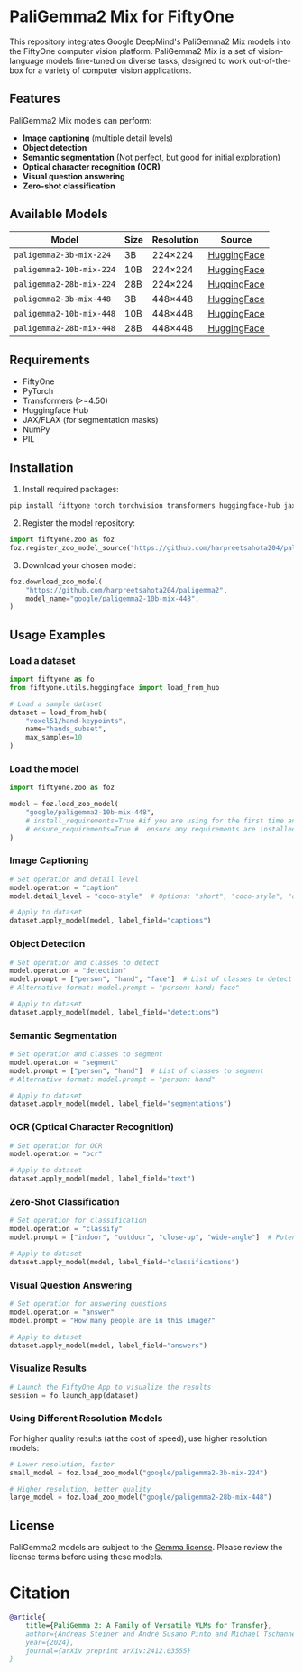 # PaliGemma2 Mix for FiftyOne

This repository integrates Google DeepMind's PaliGemma2 Mix models into the FiftyOne computer vision platform. PaliGemma2 Mix is a set of vision-language models fine-tuned on diverse tasks, designed to work out-of-the-box for a variety of computer vision applications.

## Features

PaliGemma2 Mix models can perform:
- **Image captioning** (multiple detail levels)
- **Object detection**
- **Semantic segmentation** (Not perfect, but good for initial exploration)
- **Optical character recognition (OCR)**
- **Visual question answering**
- **Zero-shot classification**

## Available Models

| Model | Size | Resolution | Source |
|-------|------|------------|--------|
| `paligemma2-3b-mix-224` | 3B | 224×224 | [HuggingFace](https://huggingface.co/google/paligemma2-3b-mix-224) |
| `paligemma2-10b-mix-224` | 10B | 224×224 | [HuggingFace](https://huggingface.co/google/paligemma2-10b-mix-224) |
| `paligemma2-28b-mix-224` | 28B | 224×224 | [HuggingFace](https://huggingface.co/google/paligemma2-28b-mix-224) |
| `paligemma2-3b-mix-448` | 3B | 448×448 | [HuggingFace](https://huggingface.co/google/paligemma2-3b-mix-448) |
| `paligemma2-10b-mix-448` | 10B | 448×448 | [HuggingFace](https://huggingface.co/google/paligemma2-10b-mix-448) |
| `paligemma2-28b-mix-448` | 28B | 448×448 | [HuggingFace](https://huggingface.co/google/paligemma2-28b-mix-448) |

## Requirements

- FiftyOne
- PyTorch
- Transformers (>=4.50)
- Huggingface Hub
- JAX/FLAX (for segmentation masks)
- NumPy
- PIL

## Installation

1. Install required packages:
```bash
pip install fiftyone torch torchvision transformers huggingface-hub jax flax
```

2. Register the model repository:
```python
import fiftyone.zoo as foz
foz.register_zoo_model_source("https://github.com/harpreetsahota204/paligemma2")
```

3. Download your chosen model:
```python
foz.download_zoo_model(
    "https://github.com/harpreetsahota204/paligemma2",
    model_name="google/paligemma2-10b-mix-448", 
)
```

## Usage Examples

### Load a dataset
```python
import fiftyone as fo
from fiftyone.utils.huggingface import load_from_hub

# Load a sample dataset
dataset = load_from_hub(
    "voxel51/hand-keypoints",
    name="hands_subset",
    max_samples=10
)
```

### Load the model
```python
import fiftyone.zoo as foz

model = foz.load_zoo_model(
    "google/paligemma2-10b-mix-448",
    # install_requirements=True #if you are using for the first time and need to download reuirement,
    # ensure_requirements=True #  ensure any requirements are installed before loading the model
)
```

### Image Captioning
```python
# Set operation and detail level
model.operation = "caption"
model.detail_level = "coco-style"  # Options: "short", "coco-style", "detailed"

# Apply to dataset
dataset.apply_model(model, label_field="captions")
```

### Object Detection
```python
# Set operation and classes to detect
model.operation = "detection"
model.prompt = ["person", "hand", "face"]  # List of classes to detect
# Alternative format: model.prompt = "person; hand; face"

# Apply to dataset
dataset.apply_model(model, label_field="detections")
```

### Semantic Segmentation
```python
# Set operation and classes to segment
model.operation = "segment"
model.prompt = ["person", "hand"]  # List of classes to segment
# Alternative format: model.prompt = "person; hand"

# Apply to dataset
dataset.apply_model(model, label_field="segmentations")
```

### OCR (Optical Character Recognition)
```python
# Set operation for OCR
model.operation = "ocr"

# Apply to dataset
dataset.apply_model(model, label_field="text")
```

### Zero-Shot Classification
```python
# Set operation for classification
model.operation = "classify"
model.prompt = ["indoor", "outdoor", "close-up", "wide-angle"]  # Potential classes

# Apply to dataset
dataset.apply_model(model, label_field="classifications")
```

### Visual Question Answering
```python
# Set operation for answering questions
model.operation = "answer"
model.prompt = "How many people are in this image?"

# Apply to dataset
dataset.apply_model(model, label_field="answers")
```

### Visualize Results
```python
# Launch the FiftyOne App to visualize the results
session = fo.launch_app(dataset)
```


### Using Different Resolution Models
For higher quality results (at the cost of speed), use higher resolution models:

```python
# Lower resolution, faster
small_model = foz.load_zoo_model("google/paligemma2-3b-mix-224")

# Higher resolution, better quality
large_model = foz.load_zoo_model("google/paligemma2-28b-mix-448")
```

## License

PaliGemma2 models are subject to the [Gemma license](https://ai.google.dev/gemma/terms). Please review the license terms before using these models.


# Citation

```bibtex
@article{
    title={PaliGemma 2: A Family of Versatile VLMs for Transfer},
    author={Andreas Steiner and André Susano Pinto and Michael Tschannen and Daniel Keysers and Xiao Wang and Yonatan Bitton and Alexey Gritsenko and Matthias Minderer and Anthony Sherbondy and Shangbang Long and Siyang Qin and Reeve Ingle and Emanuele Bugliarello and Sahar Kazemzadeh and Thomas Mesnard and Ibrahim Alabdulmohsin and Lucas Beyer and Xiaohua Zhai},
    year={2024},
    journal={arXiv preprint arXiv:2412.03555}
}
```